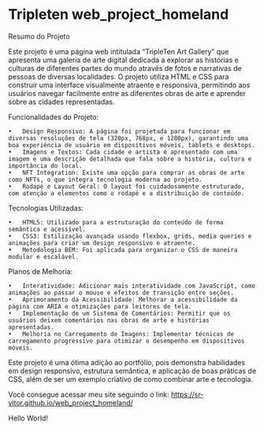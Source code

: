 # Tripleten web_project_homeland

Resumo do Projeto

Este projeto é uma página web intitulada “TripleTen Art Gallery” que apresenta uma galeria de arte digital dedicada a explorar as histórias e culturas de diferentes partes do mundo através de fotos e narrativas de pessoas de diversas localidades. O projeto utiliza HTML e CSS para construir uma interface visualmente atraente e responsiva, permitindo aos usuários navegar facilmente entre as diferentes obras de arte e aprender sobre as cidades representadas.

Funcionalidades do Projeto:

	•	Design Responsivo: A página foi projetada para funcionar em diversas resoluções de tela (320px, 768px, e 1280px), garantindo uma boa experiência de usuário em dispositivos móveis, tablets e desktops.
	•	Imagens e Textos: Cada cidade e artista é apresentado com uma imagem e uma descrição detalhada que fala sobre a história, cultura e importância do local.
	•	NFT Integration: Existe uma opção para comprar as obras de arte como NFTs, o que integra tecnologia moderna ao projeto.
	•	Rodapé e Layout Geral: O layout foi cuidadosamente estruturado, com atenção a elementos como o rodapé e a distribuição de conteúdo.

Tecnologias Utilizadas:

	•	HTML5: Utilizado para a estruturação do conteúdo de forma semântica e acessível.
	•	CSS3: Estilização avançada usando flexbox, grids, media queries e animações para criar um design responsivo e atraente.
	•	Metodologia BEM: Foi aplicada para organizar o CSS de maneira modular e escalável.

Planos de Melhoria:

	•	Interatividade: Adicionar mais interatividade com JavaScript, como animações ao passar o mouse e efeitos de transição entre seções.
	•	Aprimoramento da Acessibilidade: Melhorar a acessibilidade da página com ARIA e otimizações para leitores de tela.
	•	Implementação de um Sistema de Comentários: Permitir que os usuários deixem comentários nas obras de arte e histórias apresentadas.
	•	Melhoria no Carregamento de Imagens: Implementar técnicas de carregamento progressivo para otimizar o desempenho em dispositivos móveis.

Este projeto é uma ótima adição ao portfólio, pois demonstra habilidades em design responsivo, estrutura semântica, e aplicação de boas práticas de CSS, além de ser um exemplo criativo de como combinar arte e tecnologia.


Você consegue acessar meu site seguindo o link: https://sr-vitor.github.io/web_project_homeland/

Hello World!
